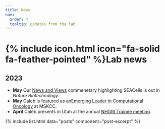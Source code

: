 ```yaml
---
title: News
nav:
  order: 4
  tooltip: Updates from the lab
---
```


# {% include icon.html icon="fa-solid fa-feather-pointed" %}Lab news


## 2023

- **May** Our [News and Views](https://www.nature.com/articles/s41587-023-01797-6) commenetary highlighting SEACells is out in _Nature Biotechnology_.
- **May** Caleb is featured as an[Emerging Leader in Computational Oncology](https://componcmsk.org/event/computational-oncology-emerging-leaders-2023/) at MSKCC.
- **April** Caleb presents in Utah at the annual [NHGRI Trainee meeting](https://www.genome.gov/event-calendar/NHGRI-Research-Training-and-Career-Development-Annual-Meeting).

{% include list.html data="posts" component="post-excerpt" %}


<br>